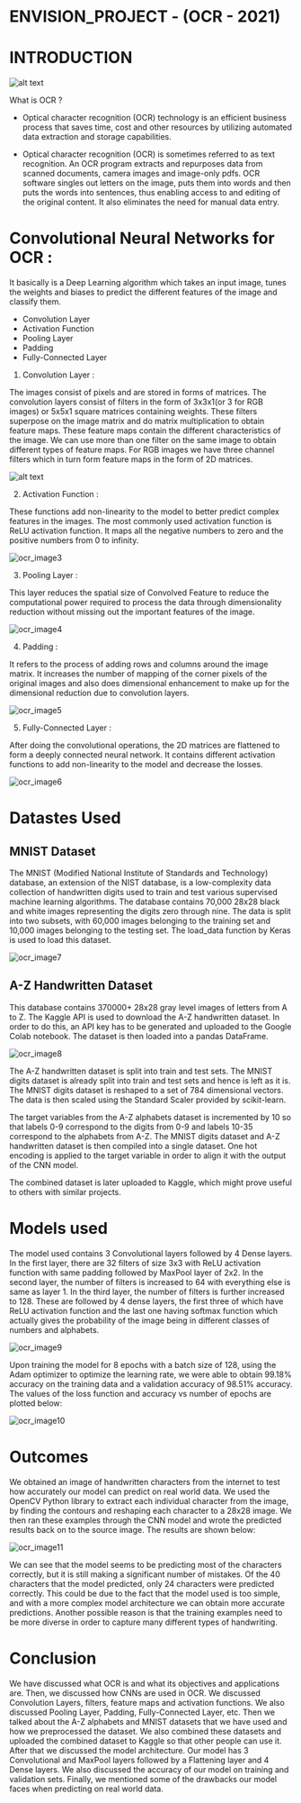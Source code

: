 # ENVISION_PROJECT - (OCR - 2021)



# INTRODUCTION
![alt text](https://ieee.nitk.ac.in/virtual-expo/assets/img/envision/compsoc/ocr_image1.jpeg)

What is OCR ?

* Optical character recognition (OCR) technology is an efficient business process that saves time, cost and other resources by utilizing automated data extraction and storage capabilities.

* Optical character recognition (OCR) is sometimes referred to as text recognition. An OCR program extracts and repurposes data from scanned documents, camera images and image-only pdfs. OCR software singles out letters on the image, puts them into words and then puts the words into sentences, thus enabling access to and editing of the original content. It also eliminates the need for manual data entry.

# Convolutional Neural Networks for OCR :
It basically is a Deep Learning algorithm which takes an input image, tunes the weights and biases to predict the different features of the image and classify them. 

* Convolution Layer
* Activation Function
* Pooling Layer
* Padding
* Fully-Connected Layer

1. Convolution Layer :

The images consist of pixels and are stored in forms of matrices. The convolution layers consist of filters in the form of 3x3x1(or 3 for RGB images) or 5x5x1 square matrices containing weights. These filters superpose on the image matrix and do matrix multiplication to obtain feature maps. These feature maps contain the different characteristics of the image. We can use more than one filter on the same image to obtain different types of feature maps. For RGB images we have three channel filters which in turn form feature maps in the form of 2D matrices.

![alt text](https://ieee.nitk.ac.in/virtual-expo/assets/img/envision/compsoc/ocr_image2.jpg)

2. Activation Function :

These functions add non-linearity to the model to better predict complex features in the images. The most commonly used activation function is ReLU activation function. It maps all the negative numbers to zero and the positive numbers from 0 to infinity.

![ocr_image3](https://user-images.githubusercontent.com/88763773/182384571-34e1e346-25b7-4b21-be74-1e7b4a9b245b.jpg)

3. Pooling Layer :

This layer reduces the spatial size of Convolved Feature to reduce the computational power required to process the data through dimensionality reduction without missing out the important features of the image.

![ocr_image4](https://user-images.githubusercontent.com/88763773/182385209-fb1a94c9-1374-4c16-8bb7-4f1eb87e2170.jpg)

4. Padding :

It refers to the process of adding rows and columns around the image matrix. It increases the number of mapping of the corner pixels of the original images and also does dimensional enhancement to make up for the dimensional reduction due to convolution layers.

![ocr_image5](https://user-images.githubusercontent.com/88763773/182385390-5f40a0fc-fe4e-44d6-a340-185c372b3b4b.jpg)

5. Fully-Connected Layer :

After doing the convolutional operations, the 2D matrices are flattened to form a deeply connected neural network. It contains different activation functions to add non-linearity to the model and decrease the losses.

![ocr_image6](https://user-images.githubusercontent.com/88763773/182385500-8fe3e140-22fa-46f5-966e-b6e2038bbf28.jpg)

# Datastes Used

## MNIST Dataset

The MNIST (Modified National Institute of Standards and Technology) database, an extension of the NIST database, is a low-complexity data collection of handwritten digits used to train and test various supervised machine learning algorithms. The database contains 70,000 28x28 black and white images representing the digits zero through nine. The data is split into two subsets, with 60,000 images belonging to the training set and 10,000 images belonging to the testing set. The load_data function by Keras is used to load this dataset.

![ocr_image7](https://user-images.githubusercontent.com/88763773/182386251-a5ed2e2c-c12c-4da3-add8-c29219f3f767.jpg)

## A-Z Handwritten Dataset

This database contains 370000+ 28x28 gray level images of letters from A to Z. The Kaggle API is used to download the A-Z handwritten dataset. In order to do this, an API key has to be generated and uploaded to the Google Colab notebook. The dataset is then loaded into a pandas DataFrame.

![ocr_image8](https://user-images.githubusercontent.com/88763773/182386449-89e2362c-3c06-4cb6-9a71-13dc90e7fb2b.png)

The A-Z handwritten dataset is split into train and test sets. The MNIST digits dataset is already split into train and test sets and hence is left as it is. The MNIST digits dataset is reshaped to a set of 784 dimensional vectors. The data is then scaled using the Standard Scaler provided by scikit-learn.

The target variables from the A-Z alphabets dataset is incremented by 10 so that labels 0-9 correspond to the digits from 0-9 and labels 10-35 correspond to the alphabets from A-Z. The MNIST digits dataset and A-Z handwritten dataset is then compiled into a single dataset. One hot encoding is applied to the target variable in order to align it with the output of the CNN model.

The combined dataset is later uploaded to Kaggle, which might prove useful to others with similar projects.

# Models used

The model used contains 3 Convolutional layers followed by 4 Dense layers. In the first layer, there are 32 filters of size 3x3 with ReLU activation function with same padding followed by MaxPool layer of 2x2. In the second layer, the number of filters is increased to 64 with everything else is same as layer 1. In the third layer, the number of filters is further increased to 128. These are followed by 4 dense layers, the first three of which have ReLU activation function and the last one having softmax function which actually gives the probability of the image being in different classes of numbers and alphabets.

![ocr_image9](https://user-images.githubusercontent.com/88763773/182386682-8f4335b9-e21d-4fde-a165-af19193db9ff.png)

Upon training the model for 8 epochs with a batch size of 128, using the Adam optimizer to optimize the learning rate, we were able to obtain 99.18% accuracy on the training data and a validation accuracy of 98.51% accuracy. The values of the loss function and accuracy vs number of epochs are plotted below:

![ocr_image10](https://user-images.githubusercontent.com/88763773/182386766-9a911ef1-1516-4a33-b982-e4af5aeb428b.png)

# Outcomes 

We obtained an image of handwritten characters from the internet to test how accurately our model can predict on real world data. We used the OpenCV Python library to extract each individual character from the image, by finding the contours and reshaping each character to a 28x28 image. We then ran these examples through the CNN model and wrote the predicted results back on to the source image. The results are shown below:

![ocr_image11](https://user-images.githubusercontent.com/88763773/182386919-9d5f8f2d-35b2-48f7-8fef-28842c9b4a58.png)

We can see that the model seems to be predicting most of the characters correctly, but it is still making a significant number of mistakes. Of the 40 characters that the model predicted, only 24 characters were predicted correctly. This could be due to the fact that the model used is too simple, and with a more complex model architecture we can obtain more accurate predictions. Another possible reason is that the training examples need to be more diverse in order to capture many different types of handwriting.

# Conclusion

We have discussed what OCR is and what its objectives and applications are. Then, we discussed how CNNs are used in OCR. We discussed Convolution Layers, filters, feature maps and activation functions. We also discussed Pooling Layer, Padding, Fully-Connected Layer, etc. Then we talked about the A-Z alphabets and MNIST datasets that we have used and how we preprocessed the dataset. We also combined these datasets and uploaded the combined dataset to Kaggle so that other people can use it. After that we discussed the model architecture. Our model has 3 Convolutional and MaxPool layers followed by a Flattening layer and 4 Dense layers. We also discussed the accuracy of our model on training and validation sets. Finally, we mentioned some of the drawbacks our model faces when predicting on real world data.
